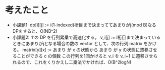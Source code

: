 # 考えたこと
- 小課題1: dp\[i\]\[j\] := i(1-indexed)桁目まで決まっててあまりがj(mod B)なるDPをすると、O(NB^2)
- 小課題2: 
↑の DP を行列累乗で高速化する。 v_i\[j\] := i桁目まで決まっているときにあまりがjとなる場合の数の vector として、次の行列 matrix をかける。
matrix\[y\]\[x\] := あまり が x の状態から あまり が y の状態に遷移させることができる c の個数
この行列を1回かけると v_i を v_i+1 に遷移させられるので、これをくりかえし二乗法でかければ、O(B^2logN)